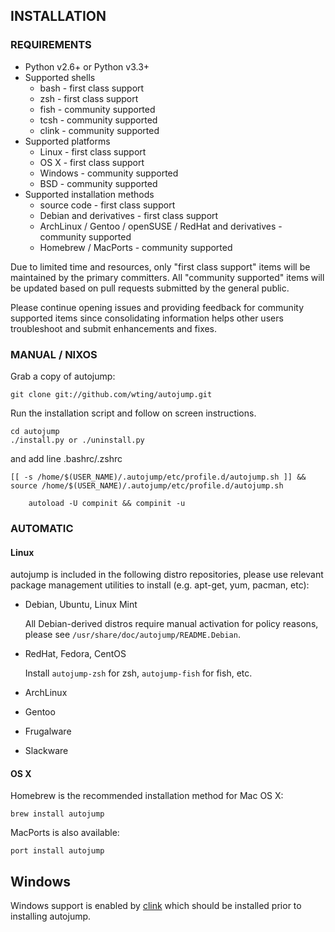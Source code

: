 ## INSTALLATION

### REQUIREMENTS

- Python v2.6+ or Python v3.3+
- Supported shells
    - bash  - first class support
    - zsh - first class support
    - fish - community supported
    - tcsh - community supported
    - clink - community supported
- Supported platforms
    - Linux - first class support
    - OS X - first class support
    - Windows - community supported
    - BSD - community supported
- Supported installation methods
    - source code - first class support
    - Debian and derivatives - first class support
    - ArchLinux / Gentoo / openSUSE / RedHat and derivatives - community supported
    - Homebrew / MacPorts - community supported

Due to limited time and resources, only "first class support" items will be
maintained by the primary committers. All "community supported" items will be
updated based on pull requests submitted by the general public.

Please continue opening issues and providing feedback for community supported
items since consolidating information helps other users troubleshoot and submit
enhancements and fixes.

### MANUAL /  NIXOS

Grab a copy of autojump:

    git clone git://github.com/wting/autojump.git

Run the installation script and follow on screen instructions.

    cd autojump
    ./install.py or ./uninstall.py

and add line .bashrc/.zshrc
```shell
[[ -s /home/$(USER_NAME)/.autojump/etc/profile.d/autojump.sh ]] && source /home/$(USER_NAME)/.autojump/etc/profile.d/autojump.sh

    autoload -U compinit && compinit -u
```
### AUTOMATIC

#### Linux

autojump is included in the following distro repositories, please use relevant
package management utilities to install (e.g. apt-get, yum, pacman, etc):

- Debian, Ubuntu, Linux Mint

    All Debian-derived distros require manual activation for policy reasons,
    please see `/usr/share/doc/autojump/README.Debian`.

- RedHat, Fedora, CentOS

    Install `autojump-zsh` for zsh, `autojump-fish` for fish, etc.

- ArchLinux
- Gentoo
- Frugalware
- Slackware

#### OS X

Homebrew is the recommended installation method for Mac OS X:

    brew install autojump

MacPorts is also available:

    port install autojump

## Windows

Windows support is enabled by [clink](https://mridgers.github.io/clink/) which
should be installed prior to installing autojump.
